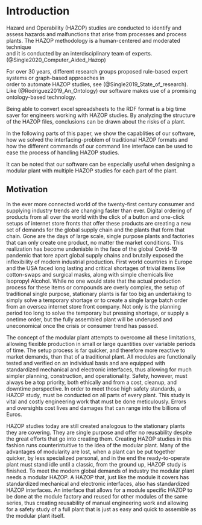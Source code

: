 # Introduction

Hazard  and  Operability  (HAZOP)  studies  are  conducted  to  identify and assess hazards and malfunctions that 
arise from processes and process plants. The  HAZOP  methodology  is  a  human-centered  and  moderated  technique  
and  it  is  conducted  by  an  interdisciplinary  team  of  experts. (@Single2020_Computer_Aided_Hazop)

For over 30 years, different research groups proposed rule-based expert  systems  or  graph-based  approaches  in  
order  to  automate  HAZOP  studies,  see  (@Single2019_State_of_research).  Like (@Rodriguez2019_An_Ontology) our 
software makes  use  of  a promising ontology-based technology.

Being able to convert excel spreadsheets to the RDF format is a big time saver for engineers working with HAZOP 
studies. By analyzing the structure of the HAZOP files, conclusions can be drawn about the risks of a plant.

In the following parts of this paper, we show the capablities of our software, how we solved the interfacing-problem of traditional HAZOP formats and 
how the different commands of our command line interface can be used to ease the process of handling HAZOP studies.

It can be noted that our software can be especially useful when designing a modular plant with multiple HAZOP 
studies for each part of the plant.

## Motivation

In the ever more connected world of the twenty-first century consumer and supplying industry trends are changing 
faster than ever. Digital ordering of products from all over the world with the click of a button and one-click 
setups of internet store fronts that offer these products are creating a new set of demands for the global supply 
chain and the plants that form that chain. Gone are the days of large scale, single purpose plants and factories 
that can only create one product, no matter the market conditions. This realization has become undeniable in the 
face of the global Covid-19 pandemic that tore apart global supply chains and brutally exposed the inflexibility 
of modern industrial production. First world countries in Europe and the USA faced long lasting and critical 
shortages of trivial items like cotton-swaps and surgical masks, along with simple chemicals like Isopropyl Alcohol. 
While no one would state that the actual production process for these items or compounds are overly complex, the 
setup of traditional single purpose, stationary plants is far too big an undertaking to simply solve a temporary 
shortage or to create a single large batch order from an oversea internet store front company. Not only is the 
planning period too long to solve the temporary but pressing shortage, or supply a onetime order, but the fully 
assembled plant will be underused and uneconomical once the crisis or consumer trend has passed.

The concept of the modular plant attempts to overcome all these limitations, allowing flexible production in small 
or large quantities over variable periods of time. The setup process is far quicker, and therefore more reactive to 
market demands, than that of a traditional plant. All modules are functionally tested and verified on an individual 
basis and are equipped with standardized mechanical and electronic interfaces, thus allowing for much simpler 
planning, construction, and operationality. Safety, however, must always be a top priority, both ethically and from 
a cost, cleanup, and downtime perspective. In order to  meet those high safety standards, a HAZOP study, must be conducted on all parts of every plant. This study is vital and costly engineering work 
that must be done meticulously. Errors and oversights cost lives and damages that can range into the billions of Euros. 

HAZOP studies today are still created analogous to the stationary plants they are covering. They are single 
purpose and offer no reusability despite the great efforts that go into creating them. Creating HAZOP studies in 
this fashion runs counterintuitive to the idea of the modular plant. Many of the advantages of modularity are lost, 
when a plant can be put together quicker, by less specialized personal, and in the end the ready-to-operate plant 
must stand idle until a classic, from the ground up, HAZOP study is finished. To meet the modern global demands of 
industry the modular plant needs a modular HAZOP. A HAZOP that, just like the module it covers has standardized 
mechanical and electronic interfaces, also has standardized HAZOP interfaces. An interface that allows for a module 
specific HAZOP to be done at the module factory and reused for other modules of the same series, thus creating 
reusability of manual engineering work and allowing for a safety study of a full plant that is just as easy and 
quick to assemble as the modular plant itself.



